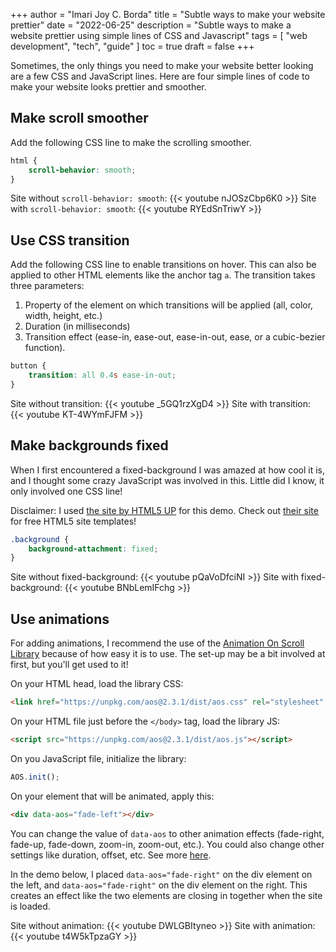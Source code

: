 +++
author = "Imari Joy C. Borda"
title = "Subtle ways to make your website prettier"
date = "2022-06-25"
description = "Subtle ways to make a website prettier using simple lines of CSS and Javascript"
tags = [
    "web development",
    "tech",
    "guide"
]
toc = true
draft = false
+++

Sometimes, the only things you need to make your website better looking are a few CSS and JavaScript lines. Here are four simple lines of code to make your website looks prettier and smoother.

## Make scroll smoother

Add the following CSS line to make the scrolling smoother.

```css
html {
	scroll-behavior: smooth;
}
```

Site without `scroll-behavior: smooth`:
{{< youtube nJOSzCbp6K0 >}}
Site with `scroll-behavior: smooth`:
{{< youtube RYEdSnTriwY >}}

## Use CSS transition

Add the following CSS line to enable transitions on hover. This can also be applied to other HTML elements like the anchor tag `a`. The transition takes three parameters:

1. Property of the element on which transitions will be applied (all, color, width, height, etc.)
2. Duration (in milliseconds)
3. Transition effect (ease-in, ease-out, ease-in-out, ease, or a cubic-bezier function).

```css
button {
	transition: all 0.4s ease-in-out;
}
```

Site without transition:
{{< youtube _5GQ1rzXgD4 >}}
Site with transition:
{{< youtube KT-4WYmFJFM >}}

## Make backgrounds fixed

When I first encountered a fixed-background I was amazed at how cool it is, and I thought some crazy JavaScript was involved in this. Little did I know, it only involved one CSS line!

Disclaimer: I used [the site by HTML5 UP](https://html5up.net/alpha) for this demo. Check out [their site](https://html5up.net/) for free HTML5 site templates!

```css
.background {
	background-attachment: fixed;
}
```

Site without fixed-background:
{{< youtube pQaVoDfciNI >}}
Site with fixed-background:
{{< youtube BNbLemIFchg >}}

## Use animations

For adding animations, I recommend the use of the [Animation On Scroll Library](https://michalsnik.github.io/aos/) because of how easy it is to use. The set-up may be a bit involved at first, but you'll get used to it!

On your HTML head, load the library CSS:

```html
<link href="https://unpkg.com/aos@2.3.1/dist/aos.css" rel="stylesheet" />
```

On your HTML file just before the `</body>` tag, load the library JS:

```html
<script src="https://unpkg.com/aos@2.3.1/dist/aos.js"></script>
```

On you JavaScript file, initialize the library:

```js
AOS.init();
```

On your element that will be animated, apply this:

```html
<div data-aos="fade-left"></div>
```

You can change the value of `data-aos` to other animation effects (fade-right, fade-up, fade-down, zoom-in, zoom-out, etc.). You could also change other settings like duration, offset, etc. See more [here](https://michalsnik.github.io/aos/).

In the demo below, I placed `data-aos="fade-right"` on the div element on the left, and `data-aos="fade-right"` on the div element on the right. This creates an effect like the two elements are closing in together when the site is loaded.

Site without animation:
{{< youtube DWLGBItyneo >}}
Site with animation:
{{< youtube t4W5kTpzaGY >}}
